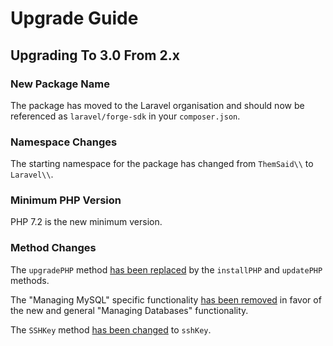 # Upgrade Guide

## Upgrading To 3.0 From 2.x

### New Package Name

The package has moved to the Laravel organisation and should now be referenced as `laravel/forge-sdk` in your `composer.json`.

### Namespace Changes

The starting namespace for the package has changed from `ThemSaid\\` to `Laravel\\`.

### Minimum PHP Version

PHP 7.2 is the new minimum version.

### Method Changes

The `upgradePHP` method [has been replaced](https://github.com/laravel/forge-sdk/commit/ef5da6e2c30ffb58674fb2984e8d4a0c31e6ac2c) by the `installPHP` and `updatePHP` methods.

The "Managing MySQL" specific functionality [has been removed](https://github.com/laravel/forge-sdk/pull/86) in favor of the new and general "Managing Databases" functionality.

The `SSHKey` method [has been changed](https://github.com/laravel/forge-sdk/commit/af6860f505fff7a8cff623ab32e3edab73f79559) to `sshKey`.
